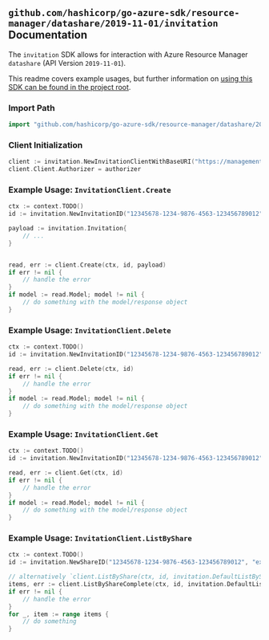 
## `github.com/hashicorp/go-azure-sdk/resource-manager/datashare/2019-11-01/invitation` Documentation

The `invitation` SDK allows for interaction with Azure Resource Manager `datashare` (API Version `2019-11-01`).

This readme covers example usages, but further information on [using this SDK can be found in the project root](https://github.com/hashicorp/go-azure-sdk/tree/main/docs).

### Import Path

```go
import "github.com/hashicorp/go-azure-sdk/resource-manager/datashare/2019-11-01/invitation"
```


### Client Initialization

```go
client := invitation.NewInvitationClientWithBaseURI("https://management.azure.com")
client.Client.Authorizer = authorizer
```


### Example Usage: `InvitationClient.Create`

```go
ctx := context.TODO()
id := invitation.NewInvitationID("12345678-1234-9876-4563-123456789012", "example-resource-group", "accountValue", "shareValue", "invitationValue")

payload := invitation.Invitation{
	// ...
}


read, err := client.Create(ctx, id, payload)
if err != nil {
	// handle the error
}
if model := read.Model; model != nil {
	// do something with the model/response object
}
```


### Example Usage: `InvitationClient.Delete`

```go
ctx := context.TODO()
id := invitation.NewInvitationID("12345678-1234-9876-4563-123456789012", "example-resource-group", "accountValue", "shareValue", "invitationValue")

read, err := client.Delete(ctx, id)
if err != nil {
	// handle the error
}
if model := read.Model; model != nil {
	// do something with the model/response object
}
```


### Example Usage: `InvitationClient.Get`

```go
ctx := context.TODO()
id := invitation.NewInvitationID("12345678-1234-9876-4563-123456789012", "example-resource-group", "accountValue", "shareValue", "invitationValue")

read, err := client.Get(ctx, id)
if err != nil {
	// handle the error
}
if model := read.Model; model != nil {
	// do something with the model/response object
}
```


### Example Usage: `InvitationClient.ListByShare`

```go
ctx := context.TODO()
id := invitation.NewShareID("12345678-1234-9876-4563-123456789012", "example-resource-group", "accountValue", "shareValue")

// alternatively `client.ListByShare(ctx, id, invitation.DefaultListByShareOperationOptions())` can be used to do batched pagination
items, err := client.ListByShareComplete(ctx, id, invitation.DefaultListByShareOperationOptions())
if err != nil {
	// handle the error
}
for _, item := range items {
	// do something
}
```
